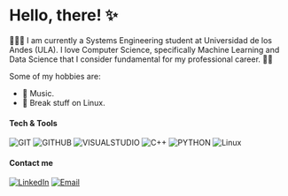 <h1 align="left">Hello, there! ✨ </h3>

🧑🏻‍🎓 I am currently a Systems Engineering student at Universidad de los Andes (ULA). I love Computer Science, specifically Machine Learning and Data Science that I consider fundamental for my professional career. 👨‍🏫

Some of my hobbies are:
 - 🎹 Music.
 - 🐧 Break stuff on Linux.
 
<div align="left">
<h4 align="left"> Tech & Tools</h4>
 
![GIT](http://img.shields.io/badge/-Git-c27ba0?style=flat&logo=git&logoColor=white)
![GITHUB](http://img.shields.io/badge/-Github-c27ba0?style=flat&logo=github&logoColor=white)
![VISUALSTUDIO](http://img.shields.io/badge/-VS%20Code-c27ba0?style=flat&logo=visual%20studio%20code&logoColor=white)
![C++](http://img.shields.io/badge/-C++-c27ba0?style=flat&logo=python&logoColor=white)
![PYTHON](http://img.shields.io/badge/-Python-c27ba0?style=flat&logo=python&logoColor=white)
![Linux](http://img.shields.io/badge/-Linux-c27ba0?style=flat&logo=linux&logoColor=white)

<h4 align="left"> Contact me </h4>

<a href="https://www.linkedin.com/in/johanparedes/" target="_blank"><img alt="LinkedIn" src="https://img.shields.io/badge/-Linkedin-8787ff?logo=linkedin&logoColor=white"></a>    <a href="mailto:jmpareds@gmail.com" target="_blank"><img alt="Email" src="https://img.shields.io/badge/-Email-8787ff?logo=gmail&logoColor=white"></a>
